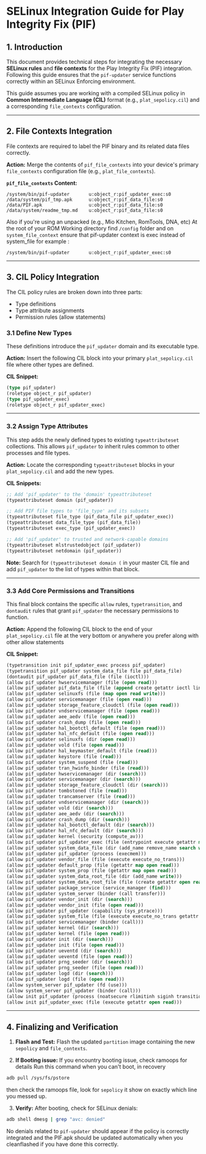 # SELinux Integration Guide for Play Integrity Fix (PIF)

## 1. Introduction

This document provides technical steps for integrating the necessary **SELinux rules** and **file contexts** for the Play Integrity Fix (PIF) integration. Following this guide ensures that the `pif-updater` service functions correctly within an SELinux Enforcing environment.

This guide assumes you are working with a compiled SELinux policy in **Common Intermediate Language (CIL)** format (e.g., `plat_sepolicy.cil`) and a corresponding `file_contexts` configuration.

---

## 2. File Contexts Integration

File contexts are required to label the PIF binary and its related data files correctly.

**Action:** Merge the contents of `pif_file_contexts` into your device's primary `file_contexts` configuration file (e.g., `plat_file_contexts`).

**`pif_file_contexts` Content:**

```plaintext
/system/bin/pif-updater       u:object_r:pif_updater_exec:s0
/data/system/pif_tmp.apk      u:object_r:pif_data_file:s0
/data/PIF.apk                 u:object_r:pif_data_file:s0
/data/system/readme_tmp.md    u:object_r:pif_data_file:s0
```

Also if you're using an unpacked (e.g., Mio Kitchen, RomTools, DNA, etc)
At the root of your ROM Working directory find `/config` folder and on `system_file_context` ensure that pif-updater context is exec instead of system_file for example :

```plaintext
/system/bin/pif-updater       u:object_r:pif_updater_exec:s0
```

---

## 3. CIL Policy Integration

The CIL policy rules are broken down into three parts:

* Type definitions
* Type attribute assignments
* Permission rules (allow statements)

### 3.1 Define New Types

These definitions introduce the `pif_updater` domain and its executable type.

**Action:** Insert the following CIL block into your primary `plat_sepolicy.cil` file where other types are defined.

**CIL Snippet:**

```lisp
(type pif_updater)
(roletype object_r pif_updater)
(type pif_updater_exec)
(roletype object_r pif_updater_exec)
```

---

### 3.2 Assign Type Attributes

This step adds the newly defined types to existing `typeattributeset` collections. This allows `pif_updater` to inherit rules common to other processes and file types.

**Action:** Locate the corresponding `typeattributeset` blocks in your `plat_sepolicy.cil` and add the new types.

**CIL Snippets:**

```lisp
;; Add 'pif_updater' to the 'domain' typeattributeset
(typeattributeset domain (pif_updater))

;; Add PIF file types to 'file_type' and its subsets
(typeattributeset file_type (pif_data_file pif_updater_exec))
(typeattributeset data_file_type (pif_data_file))
(typeattributeset exec_type (pif_updater_exec))

;; Add 'pif_updater' to trusted and network-capable domains
(typeattributeset mlstrustedobject (pif_updater))
(typeattributeset netdomain (pif_updater))
```

**Note:** Search for `(typeattributeset domain (` in your master CIL file and add `pif_updater` to the list of types within that block.

---

### 3.3 Add Core Permissions and Transitions

This final block contains the specific `allow` rules, `typetransition`, and `dontaudit` rules that grant `pif_updater` the necessary permissions to function.

**Action:** Append the following CIL block to the end of your `plat_sepolicy.cil` file at the very bottom or anywhere you prefer along with other allow statements

**CIL Snippet:**

```lisp
(typetransition init pif_updater_exec process pif_updater)
(typetransition pif_updater system_data_file file pif_data_file)
(dontaudit pif_updater pif_data_file (file (ioctl)))
(allow pif_updater hwservicemanager (file (open read)))
(allow pif_updater pif_data_file (file (append create getattr ioctl link lock open read rename setattr unlink write)))
(allow pif_updater selinuxfs (file (map open read write)))
(allow pif_updater servicemanager (file (open read)))
(allow pif_updater storage_feature_cloudctl (file (open read)))
(allow pif_updater vndservicemanager (file (open read)))
(allow pif_updater aee_aedv (file (open read)))
(allow pif_updater crash_dump (file (open read)))
(allow pif_updater hal_bootctl_default (file (open read)))
(allow pif_updater hal_nfc_default (file (open read)))
(allow pif_updater selinuxfs (dir (open read)))
(allow pif_updater vold (file (open read)))
(allow pif_updater hal_keymaster_default (file (read)))
(allow pif_updater keystore (file (read)))
(allow pif_updater system_suspend (file (read)))
(allow pif_updater tran_hwinfo_binder (file (read)))
(allow pif_updater hwservicemanager (dir (search)))
(allow pif_updater servicemanager (dir (search)))
(allow pif_updater storage_feature_cloudctl (dir (search)))
(allow pif_updater tombstoned (file (read)))
(allow pif_updater trancamserver (file (read)))
(allow pif_updater vndservicemanager (dir (search)))
(allow pif_updater vold (dir (search)))
(allow pif_updater aee_aedv (dir (search)))
(allow pif_updater crash_dump (dir (search)))
(allow pif_updater hal_bootctl_default (dir (search)))
(allow pif_updater hal_nfc_default (dir (search)))
(allow pif_updater kernel (security (compute_av)))
(allow pif_updater pif_updater_exec (file (entrypoint execute getattr map open read)))
(allow pif_updater system_data_file (dir (add_name remove_name search write)))
(allow pif_updater pif_updater (process (execmem)))
(allow pif_updater vendor_file (file (execute execute_no_trans)))
(allow pif_updater default_prop (file (getattr map open read)))
(allow pif_updater system_prop (file (getattr map open read)))
(allow pif_updater system_data_root_file (dir (add_name write)))
(allow pif_updater system_data_root_file (file (create getattr open read setattr write)))
(allow pif_updater package_service (service_manager (find)))
(allow pif_updater system_server (binder (call transfer)))
(allow pif_updater vendor_init (dir (search)))
(allow pif_updater vendor_init (file (open read)))
(allow pif_updater pif_updater (capability (sys_ptrace)))
(allow pif_updater system_file (file (execute execute_no_trans getattr map open read)))
(allow pif_updater servicemanager (binder (call)))
(allow pif_updater kernel (dir (search)))
(allow pif_updater kernel (file (open read)))
(allow pif_updater init (dir (search)))
(allow pif_updater init (file (open read)))
(allow pif_updater ueventd (dir (search)))
(allow pif_updater ueventd (file (open read)))
(allow pif_updater prng_seeder (dir (search)))
(allow pif_updater prng_seeder (file (open read)))
(allow pif_updater logd (dir (search)))
(allow pif_updater logd (file (open read)))
(allow system_server pif_updater (fd (use)))
(allow system_server pif_updater (binder (call)))
(allow init pif_updater (process (noatsecure rlimitinh siginh transition)))
(allow init pif_updater_exec (file (execute getattr open read)))
```

---

## 4. Finalizing and Verification
1. **Flash and Test:** Flash the updated `partition` image containing the new `sepolicy` and `file_contexts`.

2. **If Booting issue:** If you encountry booting issue, check ramoops for details
Run this command when you can't boot, in recovery
```bash
adb pull /sys/fs/pstore
```
then check the ramoops file, look for `sepolicy` it show on exactly which line you messed up.

3. **Verify:** After booting, check for SELinux denials:

```bash
adb shell dmesg | grep "avc: denied"
```
No denials related to `pif-updater` should appear if the policy is correctly integrated and the PIF.apk should be updated automatically when you cleanflashed if you have done this correctly.

